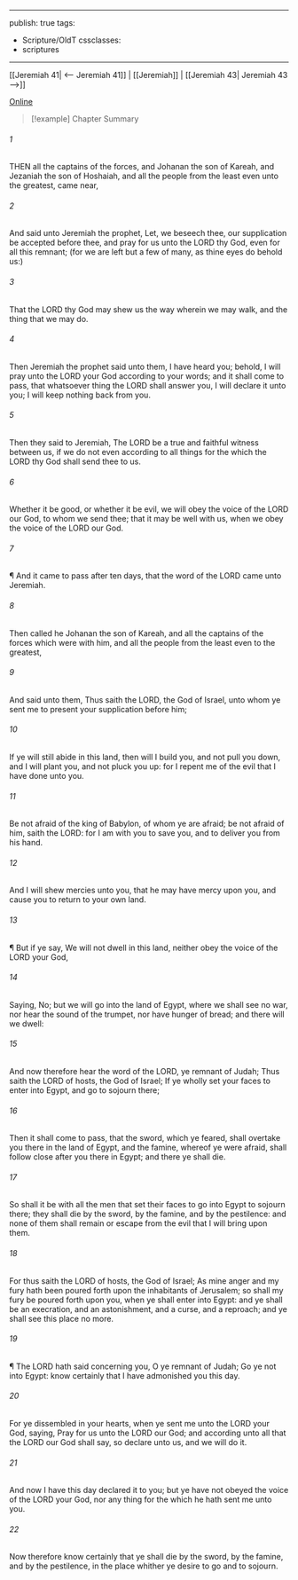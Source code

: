 

---
publish: true
tags:
  - Scripture/OldT
cssclasses:
  - scriptures
---
[[Jeremiah 41| <-- Jeremiah 41]] | [[Jeremiah]] | [[Jeremiah 43| Jeremiah 43 -->]]

[Online](https://churchofjesuschrist.org/study/scriptures/ot/jer/42?lang=eng)

>[!example] Chapter Summary
>
###### 1
THEN all the captains of the forces, and Johanan the son of Kareah, and Jezaniah the son of Hoshaiah, and all the people from the least even unto the greatest, came near,
###### 2
And said unto Jeremiah the prophet, Let, we beseech thee, our supplication be accepted before thee, and pray for us unto the LORD thy God, even for all this remnant; (for we are left but a few of many, as thine eyes do behold us:)
###### 3
That the LORD thy God may shew us the way wherein we may walk, and the thing that we may do.
###### 4
Then Jeremiah the prophet said unto them, I have heard you; behold, I will pray unto the LORD your God according to your words; and it shall come to pass, that whatsoever thing the LORD shall answer you, I will declare it unto you; I will keep nothing back from you.
###### 5
Then they said to Jeremiah, The LORD be a true and faithful witness between us, if we do not even according to all things for the which the LORD thy God shall send thee to us.
###### 6
Whether it be good, or whether it be evil, we will obey the voice of the LORD our God, to whom we send thee; that it may be well with us, when we obey the voice of the LORD our God.
###### 7
¶ And it came to pass after ten days, that the word of the LORD came unto Jeremiah.
###### 8
Then called he Johanan the son of Kareah, and all the captains of the forces which were with him, and all the people from the least even to the greatest,
###### 9
And said unto them, Thus saith the LORD, the God of Israel, unto whom ye sent me to present your supplication before him;
###### 10
If ye will still abide in this land, then will I build you, and not pull you down, and I will plant you, and not pluck you up: for I repent me of the evil that I have done unto you.
###### 11
Be not afraid of the king of Babylon, of whom ye are afraid; be not afraid of him, saith the LORD: for I am with you to save you, and to deliver you from his hand.
###### 12
And I will shew mercies unto you, that he may have mercy upon you, and cause you to return to your own land.
###### 13
¶ But if ye say, We will not dwell in this land, neither obey the voice of the LORD your God,
###### 14
Saying, No; but we will go into the land of Egypt, where we shall see no war, nor hear the sound of the trumpet, nor have hunger of bread; and there will we dwell:
###### 15
And now therefore hear the word of the LORD, ye remnant of Judah; Thus saith the LORD of hosts, the God of Israel; If ye wholly set your faces to enter into Egypt, and go to sojourn there;
###### 16
Then it shall come to pass, that the sword, which ye feared, shall overtake you there in the land of Egypt, and the famine, whereof ye were afraid, shall follow close after you there in Egypt; and there ye shall die.
###### 17
So shall it be with all the men that set their faces to go into Egypt to sojourn there; they shall die by the sword, by the famine, and by the pestilence: and none of them shall remain or escape from the evil that I will bring upon them.
###### 18
For thus saith the LORD of hosts, the God of Israel; As mine anger and my fury hath been poured forth upon the inhabitants of Jerusalem; so shall my fury be poured forth upon you, when ye shall enter into Egypt: and ye shall be an execration, and an astonishment, and a curse, and a reproach; and ye shall see this place no more.
###### 19
¶ The LORD hath said concerning you, O ye remnant of Judah; Go ye not into Egypt: know certainly that I have admonished you this day.
###### 20
For ye dissembled in your hearts, when ye sent me unto the LORD your God, saying, Pray for us unto the LORD our God; and according unto all that the LORD our God shall say, so declare unto us, and we will do it.
###### 21
And now I have this day declared it to you; but ye have not obeyed the voice of the LORD your God, nor any thing for the which he hath sent me unto you.
###### 22
Now therefore know certainly that ye shall die by the sword, by the famine, and by the pestilence, in the place whither ye desire to go and to sojourn.



